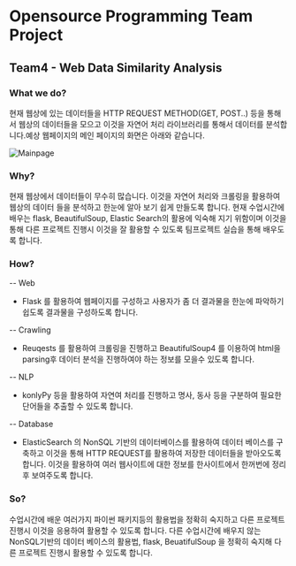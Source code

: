 
# Opensource Programming Team Project
## Team4 - Web Data Similarity Analysis

### What we do?
현재 웹상에 있는 데이터들을 HTTP REQUEST METHOD(GET, POST..) 등을 통해서 웹상의 데이터들을 모으고 이것을 자연어 처리 라이브러리를 통해서 데이터를 분석합니다.예상 웹페이지의 메인 페이지의 화면은 아래와 같습니다.

![Mainpage](https://user-images.githubusercontent.com/41224549/82982704-ade83100-a029-11ea-8ed4-c19ba329d345.PNG)


### Why?
현재 웹상에서 데이터들이 무수히 많습니다. 이것을 자연어 처리와 크롤링을 활용하여 웹상의 데이터 들을 분석하고 한눈에 알아 보기 쉽게 만들도록 합니다. 현재 수업시간에 배우는 flask, BeautifulSoup, Elastic Search의 활용에 익숙해 지기 위함이며 이것을 통해 다른 프로젝트 진행시 이것을 잘 활용할 수 있도록 팀프로젝트 실습을 통해 배우도록 합니다.

### How?
-- Web
- Flask 를 활용하여 웹페이지를 구성하고 사용자가 좀 더 결과물을 한눈에 파악하기 쉽도록 결과물을 구성하도록 합니다.

-- Crawling
- Reuqests 를 활용하여 크롤링을 진행하고 BeautifulSoup4 를 이용하여 html을 parsing후 데이터 분석을 진행하여야 하는 정보를 모을수 있도록 합니다.

-- NLP
- konlyPy 등을 활용하여 자연여 처리를 진행하고 명사, 동사 등을 구분하여 필요한 단어들을 추출할 수 있도록 합니다.


-- Database
- ElasticSearch 의 NonSQL 기반의 데이터베이스를 활용하여 데이터 베이스를 구축하고 이것을 통해 HTTP REQUEST를 활용하여 저장한 데이터들을 받아오도록 합니다. 이것을 활용하여 여러 웹사이트에 대한 정보를 한사이트에서 한꺼번에 정리후 보여주도록 합니다.


### So?
수업시간에 배운 여러가지 파이썬 패키지등의 활용법을 정확히 숙지하고 다른 프로젝트 진행시 이것을 응용하여 활용할 수 있도록 합니다. 다른 수업시간에 배우지 않는 NonSQL기반의 데이터 베이스의 활용법, flask, BeuatifulSoup 을 정확히 숙지해 다른 프로젝트 진행시 활용할 수 있도록 합니다. 